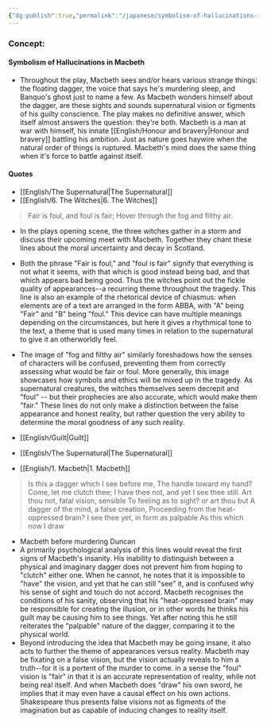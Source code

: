 ```yaml
---
{"dg-publish":true,"permalink":"/japanese/symbolism-of-hallucinations-in-macbeth/"}
---
```


### Concept:
#### Symbolism of Hallucinations in Macbeth
- Throughout the play, Macbeth sees and/or hears various strange things: the floating dagger, the voice that says he's murdering sleep, and Banquo's ghost just to name a few. As Macbeth wonders himself about the dagger, are these sights and sounds supernatural vision or figments of his guilty conscience. The play makes no definitive answer, which itself almost answers the question: they're both. Macbeth is a man at war with himself, his innate [[English/Honour and bravery\|Honour and bravery]] battling his ambition. Just as nature goes haywire when the natural order of things is ruptured. Macbeth's mind does the same thing when it's force to battle against itself.
#### Quotes
- [[English/The Supernatural\|The Supernatural]]
- [[English/6. The Witches\|6. The Witches]]
> Fair is foul, and foul is fair;
> Hover through the fog and filthy air. 
- In the plays opening scene, the three witches gather in a storm and discuss their upcoming meet with Macbeth. Together they chant these lines about the moral uncertainty and decay in Scotland.
- Both the phrase "Fair is foul," and "foul is fair" signify that everything is not what it seems, with that which is good instead being bad, and that which appears bad being good. Thus the witches point out the fickle quality of appearances--a recurring theme throughout the tragedy. This line is also an example of the rhetorical device of chiasmus: when elements are of a text are arranged in the form ABBA, with "A" being "Fair" and "B" being "foul." This device can have multiple meanings depending on the circumstances, but here it gives a rhythmical tone to the text, a theme that is used many times in relation to the supernatural to give it an otherworldly feel.
- The image of "fog and filthy air" similarly foreshadows how the senses of characters will be confused, preventing them from correctly assessing what would be fair or foul. More generally, this image showcases how symbols and ethics will be mixed up in the tragedy. As supernatural creatures, the witches themselves seem decrepit and "foul" -- but their prophecies are also accurate, which would make them "fair." These lines do not only make a distinction between the false appearance and honest reality, but rather question the very ability to determine the moral goodness of any such reality.

- [[English/Guilt\|Guilt]]
- [[English/The Supernatural\|The Supernatural]]
- [[English/1. Macbeth\|1. Macbeth]]
>Is this a dagger which I see before me, 
>The handle toward my hand? 
>Come, let me clutch thee; 
>I have thee not, and yet I see thee still. 
>Art thou not, fatal vision, sensible 
>To feeling as to sight? or art thou but 
>A dagger of the mind, a false creation, 
>Proceeding from the heat-oppressed brain? 
>I see thee yet, in form as palpable 
>As this which now I draw
- Macbeth before murdering Duncan
- A primarily psychological analysis of this lines would reveal the first signs of Macbeth's insanity. His inability to distinguish between a physical and imaginary dagger does not prevent him from hoping to "clutch" either one. When he cannot, he notes that it is impossible to "have" the vision, and yet that he can still "see" it, and is confused why his sense of sight and touch do not accord. Macbeth recognises the conditions of his sanity, observing that his "heat-oppressed brain" may be responsible for creating the illusion, or in other words he thinks his guilt may be causing him to see things. Yet after noting this he still reiterates the "palpable" nature of the dagger, comparing it to the physical world.
- Beyond introducing the idea that Macbeth may be going insane, it also acts to further the theme of appearances versus reality. Macbeth may be fixating on a false vision, but the vision actually reveals to him a truth--for it is a portent of the murder to come. in a sense the "foul" vision is "fair" in that it is an accurate representation of reality, while not being real itself. And when Macbeth does "draw" his own sword, he implies that it may even have a causal effect on his own actions. Shakespeare thus presents false visions not as figments of the imagination but as capable of inducing changes to reality itself.